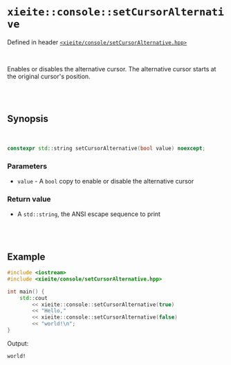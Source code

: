 # `xieite::console::setCursorAlternative`
Defined in header [`<xieite/console/setCursorAlternative.hpp>`](../../include/xieite/console/setCursorAlternative.hpp)

<br/>

Enables or disables the alternative cursor. The alternative cursor starts at the original cursor's position.

<br/><br/>

## Synopsis

<br/>

```cpp
constexpr std::string setCursorAlternative(bool value) noexcept;
```
### Parameters
- `value` - A `bool` copy to enable or disable the alternative cursor
### Return value
- A `std::string`, the ANSI escape sequence to print

<br/><br/>

## Example
```cpp
#include <iostream>
#include <xieite/console/setCursorAlternative.hpp>

int main() {
	std::cout
		<< xieite::console::setCursorAlternative(true)
		<< "Hello,"
		<< xieite::console::setCursorAlternative(false)
		<< "world!\n";
}
```
Output:
```
world!
```
